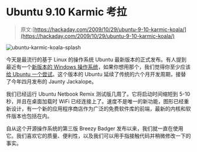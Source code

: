 # Ubuntu 9.10 Karmic 考拉

> 原文:[https://hackaday.com/2009/10/29/ubuntu-9-10-karmic-koala/](https://hackaday.com/2009/10/29/ubuntu-9-10-karmic-koala/)

![ubuntu-karmic-koala-splash](../Images/ff91aa165e34383dff16ca31fca1e237.png "ubuntu-karmic-koala-splash")

今天是最流行的基于 Linux 的操作系统 Ubuntu 最新版本的正式发布。有人提到最近有一个[新版本的 Windows 操作系统](http://www.microsoft.com/windows/windows-7/)，如果你想用那个，我们觉得你至少应该[给 Ubuntu 一个尝试](http://www.ubuntu.com/getubuntu/download)。这个版本的 Ubuntu 延续了传统的六个月开发周期，接替了今年四月发布的 Jaunty Jackalope。

我们已经运行 Ubuntu Netbook Remix 测试版几周了。它将启动时间缩短到 5-10 秒，并且在桌面加载时 WiFi 已经连接上了。速度不是唯一的新功能，图形已经重新设计，有一个新的应用程序商店作为广泛的免费软件库的前端，最新的内核和软件版本也包括在内。

自从这个开源操作系统的第三版 Breezy Badger 发布以来，我们就一直在使用它。我们喜欢它的质量、便利性，以及我们可以用手指接触代码并稍微修改一下的事实。